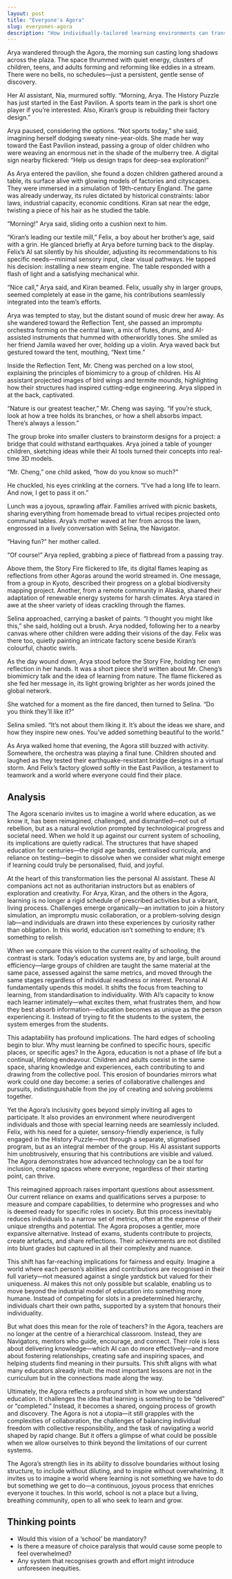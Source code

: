 ```yaml
---
layout: post
title: "Everyone's Agora"
slug: everyones-agora
description: "How individually-tailored learning environments can transform education"
---
```


Arya wandered through the Agora, the morning sun casting long shadows across the plaza. The space thrummed with quiet energy, clusters of children, teens, and adults forming and reforming like eddies in a stream. There were no bells, no schedules—just a persistent, gentle sense of discovery.

Her AI assistant, Nia, murmured softly. “Morning, Arya. The History Puzzle has just started in the East Pavilion. A sports team in the park is short one player if you’re interested. Also, Kiran’s group is rebuilding their factory design.”

Arya paused, considering the options. “Not sports today,” she said, imagining herself dodging sweaty nine-year-olds. She made her way toward the East Pavilion instead, passing a group of older children who were weaving an enormous net in the shade of the mulberry tree. A digital sign nearby flickered: “Help us design traps for deep-sea exploration!”

As Arya entered the pavilion, she found a dozen children gathered around a table, its surface alive with glowing models of factories and cityscapes. They were immersed in a simulation of 19th-century England. The game was already underway, its rules dictated by historical constraints: labor laws, industrial capacity, economic conditions. Kiran sat near the edge, twisting a piece of his hair as he studied the table.

“Morning!” Arya said, sliding onto a cushion next to him.

“Kiran’s leading our textile mill,” Felix, a boy about her brother’s age, said with a grin. He glanced briefly at Arya before turning back to the display. Felix’s AI sat silently by his shoulder, adjusting its recommendations to his specific needs—minimal sensory input, clear visual pathways. He tapped his decision: installing a new steam engine. The table responded with a flash of light and a satisfying mechanical whir.

“Nice call,” Arya said, and Kiran beamed. Felix, usually shy in larger groups, seemed completely at ease in the game, his contributions seamlessly integrated into the team’s efforts.

Arya was tempted to stay, but the distant sound of music drew her away. As she wandered toward the Reflection Tent, she passed an impromptu orchestra forming on the central lawn, a mix of flutes, drums, and AI-assisted instruments that hummed with otherworldly tones. She smiled as her friend Jamila waved her over, holding up a violin. Arya waved back but gestured toward the tent, mouthing, “Next time.”

Inside the Reflection Tent, Mr. Cheng was perched on a low stool, explaining the principles of biomimicry to a group of children. His AI assistant projected images of bird wings and termite mounds, highlighting how their structures had inspired cutting-edge engineering. Arya slipped in at the back, captivated.

“Nature is our greatest teacher,” Mr. Cheng was saying. “If you’re stuck, look at how a tree holds its branches, or how a shell absorbs impact. There’s always a lesson.”

The group broke into smaller clusters to brainstorm designs for a project: a bridge that could withstand earthquakes. Arya joined a table of younger children, sketching ideas while their AI tools turned their concepts into real-time 3D models.

“Mr. Cheng,” one child asked, “how do you know so much?”

He chuckled, his eyes crinkling at the corners. “I’ve had a long life to learn. And now, I get to pass it on.”

Lunch was a joyous, sprawling affair. Families arrived with picnic baskets, sharing everything from homemade bread to virtual recipes projected onto communal tables. Arya’s mother waved at her from across the lawn, engrossed in a lively conversation with Selina, the Navigator.

“Having fun?” her mother called.

“Of course!” Arya replied, grabbing a piece of flatbread from a passing tray.

Above them, the Story Fire flickered to life, its digital flames leaping as reflections from other Agoras around the world streamed in. One message, from a group in Kyoto, described their progress on a global biodiversity mapping project. Another, from a remote community in Alaska, shared their adaptation of renewable energy systems for harsh climates. Arya stared in awe at the sheer variety of ideas crackling through the flames.

Selina approached, carrying a basket of paints. “I thought you might like this,” she said, holding out a brush. Arya nodded, following her to a nearby canvas where other children were adding their visions of the day. Felix was there too, quietly painting an intricate factory scene beside Kiran’s colourful, chaotic swirls.

As the day wound down, Arya stood before the Story Fire, holding her own reflection in her hands. It was a short piece she’d written about Mr. Cheng’s biomimicry talk and the idea of learning from nature. The flame flickered as she fed her message in, its light growing brighter as her words joined the global network.

She watched for a moment as the fire danced, then turned to Selina. “Do you think they’ll like it?”

Selina smiled. “It’s not about them liking it. It’s about the ideas we share, and how they inspire new ones. You’ve added something beautiful to the world.”

As Arya walked home that evening, the Agora still buzzed with activity. Somewhere, the orchestra was playing a final tune. Children shouted and laughed as they tested their earthquake-resistant bridge designs in a virtual storm. And Felix’s factory glowed softly in the East Pavilion, a testament to teamwork and a world where everyone could find their place.

## Analysis

The Agora scenario invites us to imagine a world where education, as we know it, has been reimagined, challenged, and dismantled—not out of rebellion, but as a natural evolution prompted by technological progress and societal need. When we hold it up against our current system of schooling, its implications are quietly radical. The structures that have shaped education for centuries—the rigid age bands, centralised curricula, and reliance on testing—begin to dissolve when we consider what might emerge if learning could truly be personalised, fluid, and joyful.

At the heart of this transformation lies the personal AI assistant. These AI companions act not as authoritarian instructors but as enablers of exploration and creativity. For Arya, Kiran, and the others in the Agora, learning is no longer a rigid schedule of prescribed activities but a vibrant, living process. Challenges emerge organically—an invitation to join a history simulation, an impromptu music collaboration, or a problem-solving design lab—and individuals are drawn into these experiences by curiosity rather than obligation. In this world, education isn’t something to endure; it’s something to relish.

When we compare this vision to the current reality of schooling, the contrast is stark. Today’s education systems are, by and large, built around efficiency—large groups of children are taught the same material at the same pace, assessed against the same metrics, and moved through the same stages regardless of individual readiness or interest. Personal AI fundamentally upends this model. It shifts the focus from teaching to learning, from standardisation to individuality. With AI’s capacity to know each learner intimately—what excites them, what frustrates them, and how they best absorb information—education becomes as unique as the person experiencing it. Instead of trying to fit the students to the system, the system emerges from the students.

This adaptability has profound implications. The hard edges of schooling begin to blur. Why must learning be confined to specific hours, specific places, or specific ages? In the Agora, education is not a phase of life but a continual, lifelong endeavour. Children and adults coexist in the same space, sharing knowledge and experiences, each contributing to and drawing from the collective pool. This erosion of boundaries mirrors what work could one day become: a series of collaborative challenges and pursuits, indistinguishable from the joy of creating and solving problems together.

Yet the Agora’s inclusivity goes beyond simply inviting all ages to participate. It also provides an environment where neurodivergent individuals and those with special learning needs are seamlessly included. Felix, with his need for a quieter, sensory-friendly experience, is fully engaged in the History Puzzle—not through a separate, stigmatised program, but as an integral member of the group. His AI assistant supports him unobtrusively, ensuring that his contributions are visible and valued. The Agora demonstrates how advanced technology can be a tool for inclusion, creating spaces where everyone, regardless of their starting point, can thrive.

This reimagined approach raises important questions about assessment. Our current reliance on exams and qualifications serves a purpose: to measure and compare capabilities, to determine who progresses and who is deemed ready for specific roles in society. But this process inevitably reduces individuals to a narrow set of metrics, often at the expense of their unique strengths and potential. The Agora proposes a gentler, more expansive alternative. Instead of exams, students contribute to projects, create artefacts, and share reflections. Their achievements are not distilled into blunt grades but captured in all their complexity and nuance.

This shift has far-reaching implications for fairness and equity. Imagine a world where each person’s abilities and contributions are recognised in their full variety—not measured against a single yardstick but valued for their uniqueness. AI makes this not only possible but scalable, enabling us to move beyond the industrial model of education into something more humane. Instead of competing for slots in a predetermined hierarchy, individuals chart their own paths, supported by a system that honours their individuality.

But what does this mean for the role of teachers? In the Agora, teachers are no longer at the centre of a hierarchical classroom. Instead, they are Navigators, mentors who guide, encourage, and connect. Their role is less about delivering knowledge—which AI can do more effectively—and more about fostering relationships, creating safe and inspiring spaces, and helping students find meaning in their pursuits. This shift aligns with what many educators already intuit: the most important lessons are not in the curriculum but in the connections made along the way.

Ultimately, the Agora reflects a profound shift in how we understand education. It challenges the idea that learning is something to be “delivered” or “completed.” Instead, it becomes a shared, ongoing process of growth and discovery. The Agora is not a utopia—it still grapples with the complexities of collaboration, the challenges of balancing individual freedom with collective responsibility, and the task of navigating a world shaped by rapid change. But it offers a glimpse of what could be possible when we allow ourselves to think beyond the limitations of our current systems.

The Agora’s strength lies in its ability to dissolve boundaries without losing structure, to include without diluting, and to inspire without overwhelming. It invites us to imagine a world where learning is not something we have to do but something we get to do—a continuous, joyous process that enriches everyone it touches. In this world, school is not a place but a living, breathing community, open to all who seek to learn and grow.

## Thinking points

* Would this vision of a ‘school’ be mandatory?
* Is there a measure of choice paralysis that would cause some people to feel overwhelmed?
* Any system that recognises growth and effort might introduce unforeseen inequities.